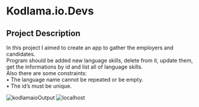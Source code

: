 # Kodlama.io.Devs
## Project Description
In this project I aimed to create an app to gather the employers and candidates.<br/>
Program should be added new language skills, delete from it, update them, get the informations by id and list all of language skills.<br/>
Also there are some constraints: <br/>
•	The language name cannot be repeated or be empty.<br/>
•	The id’s must be unique.


![kodlamaioOutput](https://user-images.githubusercontent.com/64809828/200116863-d5cc3ab0-2725-4a3c-a305-443d4bebcee8.png)
![localhost](https://user-images.githubusercontent.com/64809828/200116856-96e71b57-be85-4d72-870d-f8974e8bf225.png)

